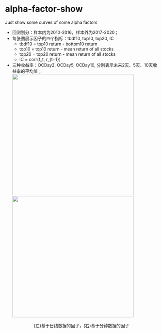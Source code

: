 # alpha-factor-show
Just show some curves of some alpha factors
* 回测划分：样本内为2010-2016，样本外为2017-2020；
* 每张图展示因子的四个指标：tbdf10, top10, top20, IC
  - tbdf10 = top10 return - bottom10 return
  - top10 = top10 return - mean return of all stocks
  - top20 = top20 return - mean return of all stocks
  - IC = corr(f_t, r_{t+1})
* 三种收益率：OCDay2, OCDay5, OCDay10, 分别表示未来2天、5天、10天收益率的平均值；
<img src="https://github.com/Jensenberg/alpha-factor-show/blob/master/%E5%9F%BA%E4%BA%8E%E6%97%A5%E7%BA%BF%E6%95%B0%E6%8D%AE%E7%9A%84%E5%9B%A0%E5%AD%90.jpg" width="400"/><img src="https://github.com/Jensenberg/alpha-factor-show/blob/master/%E5%9F%BA%E4%BA%8E%E5%88%86%E9%92%9F%E6%95%B0%E6%8D%AE%E7%9A%84%E5%9B%A0%E5%AD%90.jpg" width="400"/>
<center>
<div>
        (左)基于日线数据的因子，(右)基于分钟数据的因子
    </div>
</center>
